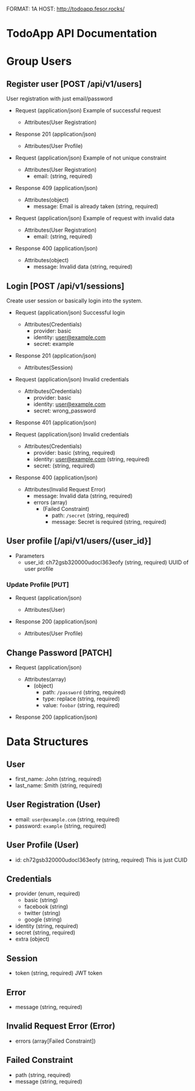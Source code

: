 FORMAT: 1A
HOST: http://todoapp.fesor.rocks/

TodoApp API Documentation
================================

# Group Users

## Register user [POST /api/v1/users]

User registration with just email/password

+ Request (application/json)
    Example of successful request
    + Attributes(User Registration)

+ Response 201 (application/json)
    + Attributes(User Profile)


+ Request (application/json)
    Example of not unique constraint
    + Attributes(User Registration)
        + email: (string, required)

+ Response 409 (application/json)
    + Attributes(object)
        + message: Email is already taken (string, required)


+ Request (application/json)
    Example of request with invalid data
    + Attributes(User Registration)
        + email: (string, required)

+ Response 400 (application/json)
    + Attributes(object)
        + message: Invalid data (string, required)

## Login [POST /api/v1/sessions]

Create user session or basically login into the system.

+ Request (application/json)
    Successful login
    + Attributes(Credentials)
        + provider: basic
        + identity: user@example.com
        + secret: example

+ Response 201 (application/json)
    + Attributes(Session)


+ Request (application/json)
    Invalid credentials
    + Attributes(Credentials)
        + provider: basic
        + identity: user@example.com
        + secret: wrong_password

+ Response 401 (application/json)


+ Request (application/json)
    Invalid credentials
    + Attributes(Credentials)
        + provider: basic (string, required)
        + identity: user@example.com (string, required)
        + secret: (string, required)

+ Response 400 (application/json)
    + Attributes(Invalid Request Error)
        + message: Invalid data (string, required)
        + errors (array)
            + (Failed Constraint)
                + path: `/secret` (string, required)
                + message: Secret is required (string, required)

## User profile [/api/v1/users/{user_id}]

+ Parameters
    + user_id: ch72gsb320000udocl363eofy (string, required)
        UUID of user profile

### Update Profile [PUT]

+ Request (application/json)
    + Attributes(User)

+ Response 200 (application/json)
    + Attributes(User Profile)

## Change Password [PATCH]

+ Request (application/json)
    + Attributes(array)
        + (object)
            + path: `/password`  (string, required)
            + type: replace  (string, required)
            + value: `foobar` (string, required)

+ Response 200 (application/json)

# Data Structures
## User
+ first_name: John (string, required)
+ last_name: Smith (string, required)

## User Registration (User)
+ email: `user@example.com` (string, required)
+ password: `example` (string, required)

## User Profile (User)
+ id: ch72gsb320000udocl363eofy (string, required)
    This is just CUID

## Credentials
+ provider (enum, required)
    - basic (string)
    - facebook (string)
    - twitter (string)
    - google (string)
+ identity (string, required)
+ secret (string, required)
+ extra (object)

## Session
+ token (string, required)
    JWT token

## Error
+ message (string, required)

## Invalid Request Error (Error)
+ errors (array[Failed Constraint])

## Failed Constraint
+ path (string, required)
+ message (string, required)
